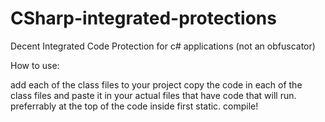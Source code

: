 # CSharp-integrated-protections
Decent Integrated Code Protection for c# applications (not an obfuscator)

How to use:

add each of the class files to your project
copy the code in each of the class files and paste it in your actual files that have code that will run. preferrably at the top of the code inside first static.
compile!
